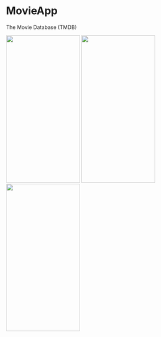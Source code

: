 # MovieApp
The Movie Database (TMDB)

<p float="left">
<img src="../master/screenShots/mainActivity.jpeg" width="200" height="400">
<img src="../master/screenShots/detailActivity.jpeg" width="200" height="400">
<img src="../master/screenShots/detailActivity2.jpeg" width="200" height="400">
</p>

